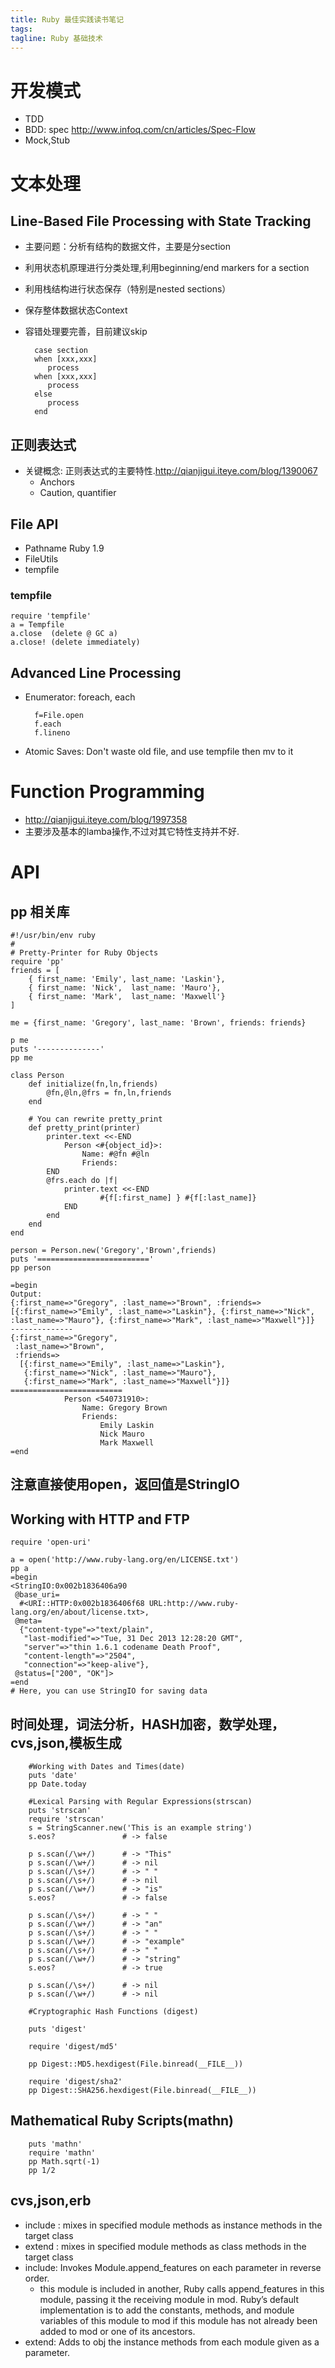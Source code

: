 ```yaml
---
title: Ruby 最佳实践读书笔记
tags: 
tagline: Ruby 基础技术
---
```


# 开发模式

* TDD
* BDD: spec http://www.infoq.com/cn/articles/Spec-Flow
* Mock,Stub

# 文本处理

## Line-Based File Processing with State Tracking
* 主要问题：分析有结构的数据文件，主要是分section
* 利用状态机原理进行分类处理,利用beginning/end markers for a section
* 利用栈结构进行状态保存（特别是nested sections）
* 保存整体数据状态Context
* 容错处理要完善，目前建议skip

        case section
        when [xxx,xxx]
           process
        when [xxx,xxx]
           process
        else
           process
        end

## 正则表达式
* 关键概念: 正则表达式的主要特性.http://qianjigui.iteye.com/blog/1390067
    * Anchors
    * Caution, quantifier

## File API
* Pathname Ruby 1.9
* FileUtils
* tempfile

### tempfile

```
require 'tempfile'
a = Tempfile
a.close  (delete @ GC a)
a.close! (delete immediately)
```

## Advanced Line Processing
* Enumerator: foreach, each

        f=File.open
        f.each
        f.lineno

* Atomic Saves: Don't waste old file, and use tempfile then mv to it

# Function Programming
* http://qianjigui.iteye.com/blog/1997358
* 主要涉及基本的lamba操作,不过对其它特性支持并不好.


# API

## pp 相关库

```
#!/usr/bin/env ruby
#
# Pretty-Printer for Ruby Objects
require 'pp'
friends = [
    { first_name: 'Emily', last_name: 'Laskin'},
    { first_name: 'Nick',  last_name: 'Mauro'},
    { first_name: 'Mark',  last_name: 'Maxwell'}
]

me = {first_name: 'Gregory', last_name: 'Brown', friends: friends}

p me
puts '--------------'
pp me

class Person
    def initialize(fn,ln,friends)
        @fn,@ln,@frs = fn,ln,friends
    end

    # You can rewrite pretty_print
    def pretty_print(printer)
        printer.text <<-END
            Person <#{object_id}>:
                Name: #@fn #@ln
                Friends:
        END
        @frs.each do |f|
            printer.text <<-END
                    #{f[:first_name] } #{f[:last_name]}
            END
        end
    end
end

person = Person.new('Gregory','Brown',friends)
puts '========================='
pp person

=begin
Output:
{:first_name=>"Gregory", :last_name=>"Brown", :friends=>[{:first_name=>"Emily", :last_name=>"Laskin"}, {:first_name=>"Nick", :last_name=>"Mauro"}, {:first_name=>"Mark", :last_name=>"Maxwell"}]}
--------------
{:first_name=>"Gregory",
 :last_name=>"Brown",
 :friends=>
  [{:first_name=>"Emily", :last_name=>"Laskin"},
   {:first_name=>"Nick", :last_name=>"Mauro"},
   {:first_name=>"Mark", :last_name=>"Maxwell"}]}
=========================
            Person <540731910>:
                Name: Gregory Brown
                Friends:
                    Emily Laskin
                    Nick Mauro
                    Mark Maxwell
=end
```

## 注意直接使用open，返回值是StringIO

## Working with HTTP and FTP

```
require 'open-uri'

a = open('http://www.ruby-lang.org/en/LICENSE.txt')
pp a
=begin
<StringIO:0x002b1836406a90
 @base_uri=
  #<URI::HTTP:0x002b1836406f68 URL:http://www.ruby-lang.org/en/about/license.txt>,
 @meta=
  {"content-type"=>"text/plain",
   "last-modified"=>"Tue, 31 Dec 2013 12:28:20 GMT",
   "server"=>"thin 1.6.1 codename Death Proof",
   "content-length"=>"2504",
   "connection"=>"keep-alive"},
 @status=["200", "OK"]>
=end
# Here, you can use StringIO for saving data
```

## 时间处理，词法分析，HASH加密，数学处理，cvs,json,模板生成

```
    #Working with Dates and Times(date)
    puts 'date'
    pp Date.today

    #Lexical Parsing with Regular Expressions(strscan)
    puts 'strscan'
    require 'strscan'
    s = StringScanner.new('This is an example string')
    s.eos?               # -> false

    p s.scan(/\w+/)      # -> "This"
    p s.scan(/\w+/)      # -> nil
    p s.scan(/\s+/)      # -> " "
    p s.scan(/\s+/)      # -> nil
    p s.scan(/\w+/)      # -> "is"
    s.eos?               # -> false

    p s.scan(/\s+/)      # -> " "
    p s.scan(/\w+/)      # -> "an"
    p s.scan(/\s+/)      # -> " "
    p s.scan(/\w+/)      # -> "example"
    p s.scan(/\s+/)      # -> " "
    p s.scan(/\w+/)      # -> "string"
    s.eos?               # -> true

    p s.scan(/\s+/)      # -> nil
    p s.scan(/\w+/)      # -> nil

    #Cryptographic Hash Functions (digest)

    puts 'digest'

    require 'digest/md5'

    pp Digest::MD5.hexdigest(File.binread(__FILE__))

    require 'digest/sha2'
    pp Digest::SHA256.hexdigest(File.binread(__FILE__))
```

## Mathematical Ruby Scripts(mathn)

```
    puts 'mathn'
    require 'mathn'
    pp Math.sqrt(-1)
    pp 1/2
```

## cvs,json,erb

* include : mixes in specified module methods as instance methods in the target class
* extend : mixes in specified module methods as class methods in the target class
* include: Invokes Module.append_features on each parameter in reverse order.
    *  this module is included in another, Ruby calls append_features in this module, passing it the receiving module in mod. Ruby’s default implementation is to add the constants, methods, and module variables of this module to mod if this module has not already been added to mod or one of its ancestors. 
* extend: Adds to obj the instance methods from each module given as a parameter.

